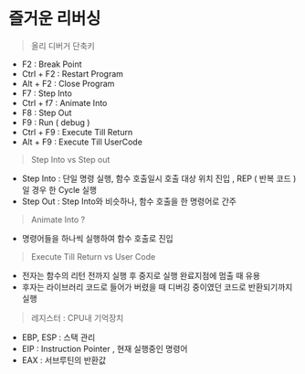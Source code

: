 # 즐거운 리버싱

> 올리 디버거 단축키
- F2 : Break Point
- Ctrl + F2 : Restart Program
- Alt + F2 : Close Program
- F7 : Step Into
- Ctrl + f7 : Animate Into
- F8 : Step Out
- F9 : Run ( debug )
- Ctrl + F9 : Execute Till Return
- Alt + F9 : Execute Till UserCode

> Step Into vs Step out
- Step Into : 단일 명령 실행, 함수 호출일시 호출 대상 위치 진입
, REP ( 반복 코드 ) 일 경우 한 Cycle 실행
- Step Out : Step Into와 비슷하나, 함수 호출을 한 명령어로 간주

> Animate Into ?
- 명령어들을 하나씩 실행하여 함수 호출로 진입

> Execute Till Return vs User Code
- 전자는 함수의 리턴 전까지 실행 후 중지로 실행 완료지점에 멈출 때 유용
- 후자는 라이브러리 코드로 들어가 버렸을 때 디버깅 중이였던 코드로 반환되기까지 실행

> 레지스터 : CPU내 기억장치
- EBP, ESP : 스택 관리
- EIP : Instruction Pointer , 현재 실행중인 명령어
- EAX : 서브루틴의 반환값

